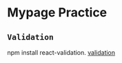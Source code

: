 # Mypage Practice

## `Validation`
npm install react-validation.   [validation](https://www.npmjs.com/package/react-validation)

